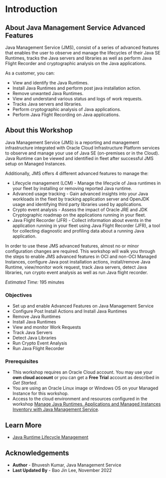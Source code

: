 # Introduction

## About Java Management Service Advanced Features

Java Management Service (JMS), consist of a series of advanced features that enables the user to observe and manage the lifecycles of their Java SE Runtimes, tracks the Java servers and libraries as well as perform Java Flight Recorder and cryptographic analysis on the Java applications. 

As a customer, you can:
  * View and identify the Java Runtimes.
  * Install Java Runtimes and perform post java installation action.
  * Remove unwanted Java Runtimes.
  * View and understand various status and logs of work requests.
  * Tracks Java servers and libraries.
  * Perform cryptographic analysis of Java applications.
  * Perform Java Flight Recording on Java applications.

## About this Workshop

Java Management Service (JMS) is a reporting and management infrastructure integrated with Oracle Cloud Infrastructure Platform services to observe and manage your use of Java SE (on-premises or in the Cloud). Java Runtime can be viewed and identified in fleet after successful JMS setup on Managed Instances. 

Additionally, JMS offers 4 different advanced features to manage the:
  * Lifecycle management (LCM) - Manage the lifecycle of Java runtimes in your fleet by installing or removing reported Java runtime.
  * Advanced usage tracking - Gain advanced insights into your Java workloads in the fleet by tracking application server and OpenJDK usage and identifying third party libraries used by applications.
  * Crypto event analysis - Assess the impact of Oracle JRE and JDK Cryptographic roadmap on the applications running in your fleet.
  * Java Flight Recorder (JFR) - Collect information about events in the application running in your fleet using Java Flight Recorder (JFR), a tool for collecting diagnostic and profiling data about a running Java application.

In order to use these JMS advanced features, almost no or minor configuration changes are required. This workshop will walk you through the steps to enable JMS advanced features in OCI and non-OCI Managed Instances, configure Java post installation actions, install/remove Java Runtime, view/monitor work request, track Java servers, detect Java libraries, run crypto event analysis as well as run Java flight recorder. 

_Estimated Time:_ 195 minutes

### Objectives

* Set up and enable Advanced Features on Java Management Service
* Configure Post Install Actions and Install Java Runtimes
* Remove Java Runtimes
* Install Java Runtimes
* View and monitor Work Requests
* Track Java Servers
* Detect Java Libraries
* Run Crypto Event Analysis
* Run Java Flight Recorder


### Prerequisites

  * This workshop requires an Oracle Cloud account. You may use your **own cloud account** or you can get a **Free Trial** account as described in *Get Started*.
  * You are using an Oracle Linux image or Windows OS on your Managed Instance for this workshop.
  * Access to the cloud environment and resources configured in the workshop [Manage Java Runtimes, Applications and Managed Instances Inventory with Java Management Service](https://apexapps.oracle.com/pls/apex/dbpm/r/livelabs/view-workshop?wid=912).

## Learn More

* [Java Runtime Lifecycle Management](https://docs.oracle.com/en-us/iaas/jms/doc/advanced-features.html#AJSUG-GUID-08673CB1-D87D-4BC5-A61D-E59DCC879ABB)

## Acknowledgements
* **Author** - Bhuvesh Kumar, Java Management Service
* **Last Updated By** - Bao Jin Lee, November 2022
